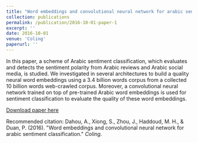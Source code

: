 ```yaml
---
title: "Word embeddings and convolutional neural network for arabic sentiment classification"
collection: publications
permalink: /publication/2016-10-01-paper-1
excerpt: ''
date: 2016-10-01
venue: 'Coling'
paperurl: ''
---
```

In this paper, a scheme of Arabic sentiment classification, which evaluates and detects the sentiment polarity from Arabic reviews and Arabic social media, is studied.  We investigated in several architectures to build a quality neural word embeddings using a 3.4 billion words corpus from a collected 10 billion words web-crawled corpus.   Moreover,  a convolutional neural network trained on top of pre-trained Arabic word embeddings is used for sentiment classification to evaluate the quality of these word embeddings.

[Download paper here](http://dahouabdelghani.github.io/files/C16-1228.pdf)

Recommended citation: Dahou, A., Xiong, S., Zhou, J., Haddoud, M. H., & Duan, P. (2016). "Word embeddings and convolutional neural network for arabic sentiment classification." <i>Coling</i>.